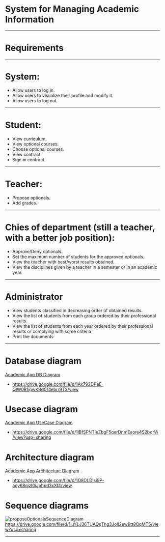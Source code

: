 # System for Managing Academic Information

-----

# Requirements
-----

# System:
- Allow users to log in.
- Allow users to visualize their profile and modify it.
- Allow users to log out.

-----

# Student:
- View curriculum.
- View optional courses.
- Choose optional courses.
- View contract.
- Sign in contract.

-----

# Teacher:
- Propose optionals.
- Add grades.

-----

# Chies of department (still a teacher, with a better job position):
- Approve/Deny optionals.
- Set the maximum number of students for the approved optionals.
- View the teacher with best/worst results obtained.
- View the disciplines given by a teacher in a semester or in an academic year.

-----

# Administrator
- View students classified in decreasing order of obtained results.
- View the list of students from each group ordered by their professional results.
- View the list of students from each year ordered by their professional results or complying with some criteria
- Print the documents

-----

# Database diagram
[Academic App DB Diagram](https://github.com/AlexandraBledea/Formula1/files/8469727/AcademicApp.DB.Diagram.drawio.pdf)
- https://drive.google.com/file/d/1Ax792DPeE-QlW0R1jgwKBd014ebrr9T3/view

# Usecase diagram
[Academic App UseCase Diagram](https://github.com/AlexandraBledea/Formula1/files/8469826/UseCase.Diagram.-.ISS.drawio.pdf)
- https://drive.google.com/file/d/1lBfSPNTleZbgF5qerDnmEaore4S2bqrW/view?usp=sharing

# Architecture diagram
[Academic App Architecture Diagram](https://github.com/AlexandraBledea/Formula1/files/8469737/ArchitectureDiagram.drawio.pdf)
- https://drive.google.com/file/d/1O8OLDIsi9P-aoy68qjzI0iJphpd3xXf4/view

# Sequence diagrams
![proposeOptionalsSequenceDiagram](https://user-images.githubusercontent.com/72063091/168632392-e3423f6f-6dcf-40f9-af2d-e69e6c403b24.png)
https://drive.google.com/file/d/1luYLJ36TUAQqThg3JoIl2ew9tt8QqMT5/view?usp=sharing

-----
